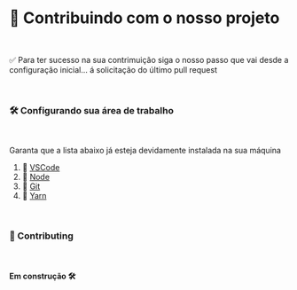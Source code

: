 # 🤝 Contribuindo com o nosso projeto
<br/>
<p>✅ Para ter sucesso na sua contrimuição siga o nosso passo que vai desde a configuração inicial... á solicitação do último pull request </p>
<br/>

### 🛠 Configurando sua área de trabalho
<br/>
<p>Garanta que a lista abaixo já esteja devidamente instalada na sua máquina </p>

1. 🔽 [VSCode](https://code.visualstudio.com/) 
2. 🔽 [Node](https://nodejs.org/en/)
3. 🔽 [Git](https://git-scm.com/)
4. 🔽 [Yarn](https://classic.yarnpkg.com/pt-BR/docs/install)
<br/>

### 💟 Contributing
<br/>
<h4>Em construção 🛠️</h4>